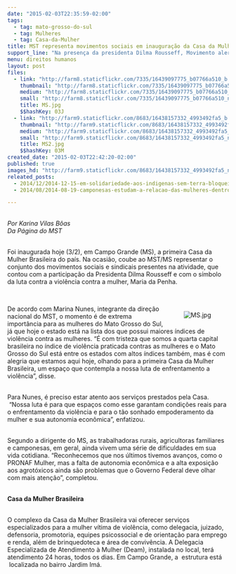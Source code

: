 ```yaml
---
date: "2015-02-03T22:35:59-02:00"
tags:
  - tag: mato-grosso-do-sul
  - tag: Mulheres
  - tag: Casa-da-Mulher
title: MST representa movimentos sociais em inauguração da Casa da Mulher no MS
support_line: "Na presença da presidenta Dilma Rousseff, Movimento alertou para a falta autonomia econômica das camponesas e a alta exposição aos agrotóxicos . "
menu: direitos humanos
layout: post
files:
  - link: "http://farm8.staticflickr.com/7335/16439097775_b07766a510_b.jpg"
    thumbnail: "http://farm8.staticflickr.com/7335/16439097775_b07766a510_t.jpg"
    medium: "http://farm8.staticflickr.com/7335/16439097775_b07766a510_z.jpg"
    small: "http://farm8.staticflickr.com/7335/16439097775_b07766a510_n.jpg"
    title: MS.jpg
    $$hashKey: 03J
  - link: "http://farm9.staticflickr.com/8683/16438157332_4993492fa5_b.jpg"
    thumbnail: "http://farm9.staticflickr.com/8683/16438157332_4993492fa5_t.jpg"
    medium: "http://farm9.staticflickr.com/8683/16438157332_4993492fa5_z.jpg"
    small: "http://farm9.staticflickr.com/8683/16438157332_4993492fa5_n.jpg"
    title: MS2.jpg
    $$hashKey: 03M
created_date: "2015-02-03T22:42:20-02:00"
published: true
images_hd: "http://farm9.staticflickr.com/8683/16438157332_4993492fa5_n.jpg"
releated_posts:
  - 2014/12/2014-12-15-em-solidariedade-aos-indigenas-sem-terra-bloqueiam-rodovia-em-mato-grosso-do-sul.md
  - 2014/08/2014-08-19-camponesas-estudam-a-relacao-das-mulheres-dentro-e-fora-do-mst.md

---
```

<p><br />
<em>Por Karina Vilas B&ocirc;as<br />
Da P&aacute;gina do MST</em></p>

<p><br />
Foi inaugurada hoje (3/2), em Campo Grande (MS), a primeira Casa da Mulher Brasileira do pa&iacute;s. Na ocasi&atilde;o, coube ao MST/MS representar o conjunto dos movimentos sociais e sindicais presentes na atividade, que contou com a participa&ccedil;&atilde;o da Presidenta Dilma Rousseff e com o s&iacute;mbolo da luta contra a viol&ecirc;ncia contra a mulher, Maria da Penha.&nbsp;</p>

<p>&nbsp;</p>

<figure class="image" style="float:right"><img alt="MS.jpg" src="http://farm8.staticflickr.com/7335/16439097775_b07766a510_b.jpg" />
<figcaption></figcaption>
</figure>

<p>De acordo com Marina Nunes, integrante da dire&ccedil;&atilde;o nacional do MST, o momento &eacute; de extrema import&acirc;ncia para as mulheres do Mato Grosso do Sul, j&aacute; que hoje o estado est&aacute; na lista dos que possui maiores &iacute;ndices de viol&ecirc;ncia contra as mulheres. &ldquo;&Eacute; com tristeza que somos a quarta capital brasileira no &iacute;ndice de viol&ecirc;ncia praticada contras as mulheres e o Mato Grosso do Sul est&aacute; entre os estados com altos &iacute;ndices tamb&eacute;m, mas &eacute; com alegria que estamos aqui hoje, olhando para a primeira Casa da Mulher Brasileira, um espa&ccedil;o que contempla a nossa luta de enfrentamento a viol&ecirc;ncia&rdquo;, disse.</p>

<p><br />
Para Nunes, &eacute; preciso estar atento aos servi&ccedil;os prestados pela Casa. &nbsp;&ldquo;Nossa luta &eacute; para que espa&ccedil;os como esse garantam condi&ccedil;&otilde;es reais para o enfrentamento da viol&ecirc;ncia e para o t&atilde;o sonhado empoderamento da mulher e sua autonomia econ&ocirc;mica&rdquo;, enfatizou.</p>

<p><br />
Segundo a dirigente do MS, as trabalhadoras rurais, agricultoras familiares e camponesas, em geral, ainda vivem uma s&eacute;rie de dificuldades em sua vida cotidiana. &ldquo;Reconhecemos que nos &uacute;ltimos tivemos avan&ccedil;os, como o PRONAF Mulher, mas a falta de autonomia econ&ocirc;mica e a alta exposi&ccedil;&atilde;o aos agrot&oacute;xicos ainda s&atilde;o problemas que o Governo Federal deve olhar com mais aten&ccedil;&atilde;o&rdquo;, completou.&nbsp;</p>

<p><br />
<strong>Casa da Mulher Brasileira</strong></p>

<p><br />
O complexo da Casa da Mulher Brasileira vai oferecer servi&ccedil;os especializados para a mulher v&iacute;tima de viol&ecirc;ncia, como delegacia, juizado, defensoria, promotoria, equipes psicossocial e de orienta&ccedil;&atilde;o para emprego e renda, al&eacute;m de brinquedoteca e &aacute;rea de conviv&ecirc;ncia. A Delegacia Especializada de Atendimento &agrave; Mulher (Deam), instalada no local, ter&aacute; atendimento 24 horas, todos os dias. Em Campo Grande, a &nbsp;estrutura est&aacute; &nbsp;localizada no bairro Jardim Im&aacute;.</p>
